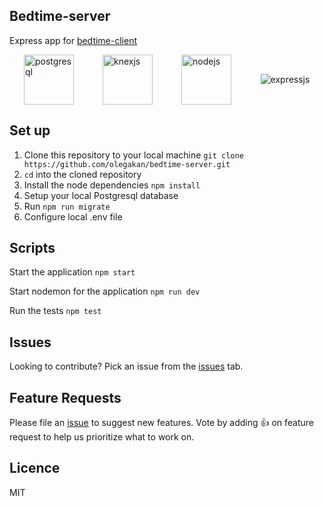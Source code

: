 ## Bedtime-server

Express app for [bedtime-client](https://github.com/olegakan/bedtime-client)
<div style='
  display: grid;
  grid-template-columns: 1fr 1fr 1fr 1fr;
  place-items: center;
'>
  <img src='https://d1.awsstatic.com/rdsImages/postgresql_logo.6de4615badd99412268bc6aa8fc958a0f403dd41.png' alt='postgresql' width='80'/>
  <img src='https://seeklogo.com/images/K/knexjs-logo-30104DC5C6-seeklogo.com.png' alt='knexjs' width='80'/>
  <img src='https://www.javatpoint.com/js/nodejs/images/node-js-tutorial.png' alt='nodejs' width='80'/>
  <img src='https://camo.githubusercontent.com/fc61dcbdb7a6e49d3adecc12194b24ab20dfa25b/68747470733a2f2f692e636c6f756475702e636f6d2f7a6659366c4c376546612d3330303078333030302e706e67' alt='expressjs' />
</div>

## Set up

1. Clone this repository to your local machine `git clone https://github.com/olegakan/bedtime-server.git`
2. `cd` into the cloned repository
3. Install the node dependencies `npm install`
4. Setup your local Postgresql database
5. Run `npm run migrate`
6. Configure local .env file

## Scripts

Start the application `npm start`

Start nodemon for the application `npm run dev`

Run the tests `npm test`

## Issues

Looking to contribute? Pick an issue from the [issues](https://github.com/olegakan/bedtime-server/issues) tab.

## Feature Requests

Please file an [issue](https://github.com/olegakan/bedtime-server/issues) to suggest new features. Vote by adding 👍 on feature request to help us prioritize what to work on.

## Licence

MIT